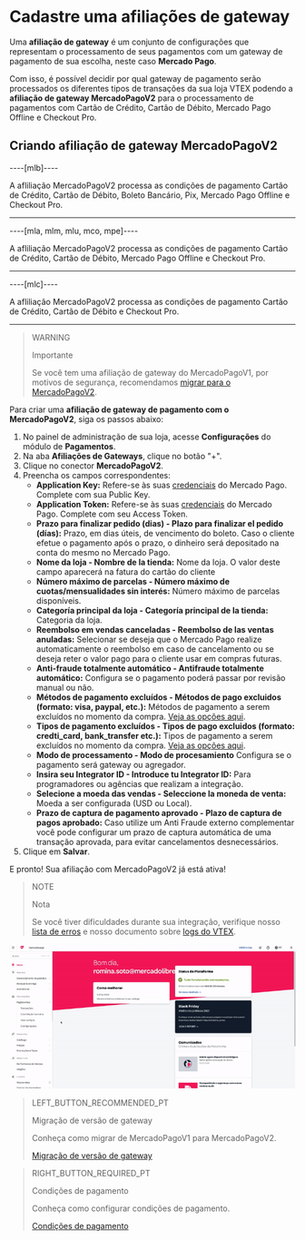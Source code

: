 # Cadastre uma afiliações de gateway

Uma **afiliação de gateway** é um conjunto de configurações que representam o processamento de seus pagamentos com um gateway de pagamento de sua escolha, neste caso **Mercado Pago**. 

Com isso, é possível decidir por qual gateway de pagamento serão processados os diferentes tipos de transações da sua loja VTEX podendo a **afiliação de gateway MercadoPagoV2** para o processamento de pagamentos com Cartão de Crédito, Cartão de Débito, Mercado Pago Offline e Checkout Pro.

## Criando afiliação de gateway MercadoPagoV2

----[mlb]----

A afliliação MercadoPagoV2 processa as condições de pagamento Cartão de Crédito, Cartão de Débito, Boleto Bancário, Pix, Mercado Pago Offline e Checkout Pro.

------------

----[mla, mlm, mlu, mco, mpe]----

A afliliação MercadoPagoV2 processa as condições de pagamento Cartão de Crédito, Cartão de Débito, Mercado Pago Offline e Checkout Pro.

------------

----[mlc]----

A afliliação MercadoPagoV2 processa as condições de pagamento Cartão de Crédito, Cartão de Débito e Checkout Pro.

------------

> WARNING
>
> Importante
>
> Se você tem uma afiliação de gateway do MercadoPagoV1, por motivos de segurança, recomendamos [migrar para o MercadoPagoV2](https://www.mercadopago[FAKER][URL][DOMAIN]/developers/pt/guides/plugins/unofficial/vtex/mp1-mp2-migration).

Para criar uma **afiliação de gateway de pagamento com o MercadoPagoV2**, siga os passos abaixo:

1. No painel de administração de sua loja, acesse **Configurações** do módulo de **Pagamentos**.
2. Na aba **Afiliações de Gateways**, clique no botão "+".
3. Clique no conector **MercadoPagoV2**.
4. Preencha os campos correspondentes: 
   * **Application Key:** Refere-se às suas [credenciais](https://www.mercadopago[FAKER][URL][DOMAIN]/developers/pt/guides/resources/credentials) do Mercado Pago. Complete com sua Public Key.
   * **Application Token:** Refere-se às suas [credenciais](https://www.mercadopago[FAKER][URL][DOMAIN]/developers/pt/guides/resources/credentials) do Mercado Pago. Complete com seu Access Token.
   * **Prazo para finalizar pedido (dias) - Plazo para finalizar el pedido (días):** Prazo, em dias úteis, de vencimento do boleto. Caso o cliente efetue o pagamento após o prazo, o dinheiro será depositado na conta do mesmo no Mercado Pago.
   * **Nome da loja - Nombre de la tienda:** Nome da loja. O valor deste campo aparecerá na fatura do cartão do cliente
   * **Número máximo de parcelas - Número máximo de cuotas/mensualidades sin interés:** Número máximo de parcelas disponíveis.
   * **Categoría principal da loja - Categoría principal de la tienda:** Categoria da loja.
   * **Reembolso em vendas canceladas - Reembolso de las ventas anuladas:** Selecionar se deseja que o Mercado Pago realize automaticamente o reembolso em caso de cancelamento ou se deseja reter o valor pago para o cliente usar em compras futuras.
   * **Anti-fraude totalmente automático - Antifraude totalmente automático:** Configura se o pagamento poderá passar por revisão manual ou não.
   * **Métodos de pagamento excluídos - Métodos de pago excluidos (formato: visa, paypal, etc.):** Métodos de pagamento a serem excluídos no momento da compra. [Veja as opções aqui](https://www.mercadopago[FAKER][URL][DOMAIN]/developers/pt/guides/plugins/unofficial/vtex/payment-methods).
   * **Tipos de pagamento excluídos - Tipos de pago excluidos (formato: credti_card, bank_transfer etc.):** Tipos de pagamento a serem excluídos no momento da compra. [Veja as opções aqui](https://www.mercadopago[FAKER][URL][DOMAIN]/developers/pt/guides/plugins/unofficial/vtex/payment-methods).
   * **Modo de processamento - Modo de procesamiento** Configura se o pagamento será gateway ou agregador.
   * **Insira seu Integrator ID - Introduce tu Integrator ID:** Para programadores ou agências que realizam a integração.
   * **Selecione a moeda das vendas - Seleccione la moneda de venta:** Moeda a ser configurada (USD ou Local).
   * **Prazo de captura de pagamento aprovado -  Plazo de captura de pagos aprobado:** Caso utilize um Anti Fraude externo complementar você pode configurar um prazo de captura automática de uma transação aprovada, para evitar cancelamentos desnecessários.
5. Clique em **Salvar**.

E pronto! Sua afiliação com MercadoPagoV2 já está ativa!

> NOTE
>
> Nota
> 
> Se você tiver dificuldades durante sua integração, verifique nosso [lista de erros](https://www.mercadopago[FAKER][URL][DOMAIN]/developers/pt/guides/plugins/unofficial/vtex/common-errors) e nosso documento sobre [logs do VTEX](https://www.mercadopago[FAKER][URL][DOMAIN]/developers/pt/guides/plugins/unofficial/vtex/logs).

![Criando afiliação de gateway MercadoPagoV2](/images/vtex/affiliationV2-pt.gif)

> LEFT_BUTTON_RECOMMENDED_PT
>
> Migração de versão de gateway
>
> Conheça como migrar de MercadoPagoV1 para MercadoPagoV2.
>
> [Migração de versão de gateway](https://www.mercadopago[FAKER][URL][DOMAIN]/developers/pt/guides/plugins/unofficial/vtex/mp1-mp2-migration)

> RIGHT_BUTTON_REQUIRED_PT
>
> Condições de pagamento
>
> Conheça como configurar condições de pagamento.
>
> [Condições de pagamento](https://www.mercadopago[FAKER][URL][DOMAIN]/developers/pt/guides/plugins/unofficial/vtex/configure-payment-conditions)
